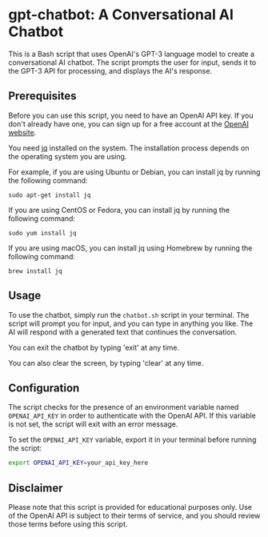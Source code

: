 # gpt-chatbot: A Conversational AI Chatbot

This is a Bash script that uses OpenAI's GPT-3 language model to create a conversational AI chatbot. The script prompts the user for input, sends it to the GPT-3 API for processing, and displays the AI's response.

## Prerequisites

Before you can use this script, you need to have an OpenAI API key. If you don't already have one, you can sign up for a free account at the [OpenAI website](https://beta.openai.com/signup/).

You need [jq](https://stedolan.github.io/jq/) installed on the system. The installation process depends on the operating system you are using.

For example, if you are using Ubuntu or Debian, you can install jq by running the following command:

```sudo apt-get install jq```

If you are using CentOS or Fedora, you can install jq by running the following command:

```sudo yum install jq```

If you are using macOS, you can install jq using Homebrew by running the following command:

```brew install jq```

## Usage

To use the chatbot, simply run the `chatbot.sh` script in your terminal. The script will prompt you for input, and you can type in anything you like. The AI will respond with a generated text that continues the conversation.

You can exit the chatbot by typing 'exit' at any time.

You can also clear the screen, by typing 'clear' at any time.

## Configuration

The script checks for the presence of an environment variable named `OPENAI_API_KEY` in order to authenticate with the OpenAI API. If this variable is not set, the script will exit with an error message.

To set the `OPENAI_API_KEY` variable, export it in your terminal before running the script:

```bash
export OPENAI_API_KEY=your_api_key_here
```

## Disclaimer

Please note that this script is provided for educational purposes only. Use of the OpenAI API is subject to their terms of service, and you should review those terms before using this script.
